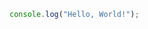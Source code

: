 ```js
console.log("Hello, World!");
```

<codapi-snippet engine="browser" sandbox="javascript" editor="basic">
</codapi-snippet>
